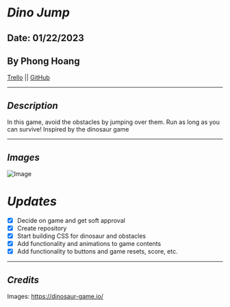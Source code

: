 # **_Dino Jump_**

## Date: 01/22/2023

## By Phong Hoang

[Trello](https://trello.com/b/r48c1rIB/mvp) || [GitHub](https://github.com/hoang-p6/p1-Dinosaur-Game)

---

## **_Description_**

In this game, avoid the obstacles by jumping over them. Run as long as you can survive! Inspired by the dinosaur game

---

## **_Images_**

![Image](https://dinosaur-game.io/data/image/dinosaur-game.png)

# **_Updates_**

- [x] Decide on game and get soft approval
- [x] Create repository
- [x] Start building CSS for dinosaur and obstacles
- [x] Add functionality and animations to game contents
- [x] Add functionality to buttons and game resets, score, etc.

---

## _Credits_

Images: https://dinosaur-game.io/
